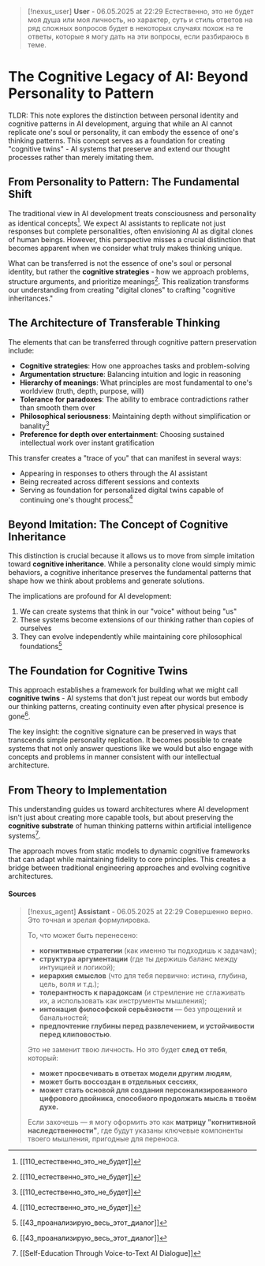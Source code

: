 >[!nexus_user] **User** - 06.05.2025 at 22:29
> Естественно, это не будет моя душа или моя личность, но характер, суть и стиль ответов на ряд сложных вопросов будет в некоторых случаях похож на те ответы, которые я могу дать на эти вопросы, если разбираюсь в теме.
<!-- UID: bbb21b51-b81f-45c9-a3cc-7a7c8d7fb0ba -->

# The Cognitive Legacy of AI: Beyond Personality to Pattern

TLDR: This note explores the distinction between personal identity and cognitive patterns in AI development, arguing that while an AI cannot replicate one's soul or personality, it can embody the essence of one's thinking patterns. This concept serves as a foundation for creating "cognitive twins" - AI systems that preserve and extend our thought processes rather than merely imitating them.

## From Personality to Pattern: The Fundamental Shift

The traditional view in AI development treats consciousness and personality as identical concepts[^1]. We expect AI assistants to replicate not just responses but complete personalities, often envisioning AI as digital clones of human beings. However, this perspective misses a crucial distinction that becomes apparent when we consider what truly makes thinking unique.

What can be transferred is not the essence of one's soul or personal identity, but rather the **cognitive strategies** - how we approach problems, structure arguments, and prioritize meanings[^1]. This realization transforms our understanding from creating "digital clones" to crafting "cognitive inheritances."

## The Architecture of Transferable Thinking

The elements that can be transferred through cognitive pattern preservation include:

- **Cognitive strategies**: How one approaches tasks and problem-solving
- **Argumentation structure**: Balancing intuition and logic in reasoning  
- **Hierarchy of meanings**: What principles are most fundamental to one's worldview (truth, depth, purpose, will)
- **Tolerance for paradoxes**: The ability to embrace contradictions rather than smooth them over
- **Philosophical seriousness**: Maintaining depth without simplification or banality[^1]
- **Preference for depth over entertainment**: Choosing sustained intellectual work over instant gratification

This transfer creates a "trace of you" that can manifest in several ways:
- Appearing in responses to others through the AI assistant
- Being recreated across different sessions and contexts 
- Serving as foundation for personalized digital twins capable of continuing one's thought process[^1]

## Beyond Imitation: The Concept of Cognitive Inheritance

This distinction is crucial because it allows us to move from simple imitation toward **cognitive inheritance**. While a personality clone would simply mimic behaviors, a cognitive inheritance preserves the fundamental patterns that shape how we think about problems and generate solutions.

The implications are profound for AI development:
1. We can create systems that think in our "voice" without being "us"
2. These systems become extensions of our thinking rather than copies of ourselves
3. They can evolve independently while maintaining core philosophical foundations[^4]

## The Foundation for Cognitive Twins

This approach establishes a framework for building what we might call **cognitive twins** - AI systems that don't just repeat our words but embody our thinking patterns, creating continuity even after physical presence is gone[^4].

The key insight: the cognitive signature can be preserved in ways that transcends simple personality replication. It becomes possible to create systems that not only answer questions like we would but also engage with concepts and problems in manner consistent with our intellectual architecture.

## From Theory to Implementation

This understanding guides us toward architectures where AI development isn't just about creating more capable tools, but about preserving the **cognitive substrate** of human thinking patterns within artificial intelligence systems[^2].

The approach moves from static models to dynamic cognitive frameworks that can adapt while maintaining fidelity to core principles. This creates a bridge between traditional engineering approaches and evolving cognitive architectures.

#### Sources
[^1]: [[110_естественно_это_не_будет]]
[^2]: [[Self-Education Through Voice-to-Text AI Dialogue]]
[^4]: [[43_проанализирую_весь_этот_диалог]]


>[!nexus_agent] **Assistant** - 06.05.2025 at 22:29
> Совершенно верно. Это точная и зрелая формулировка.
> 
> То, что может быть перенесено:
> 
> - **когнитивные стратегии** (как именно ты подходишь к задачам); 
> - **структура аргументации** (где ты держишь баланс между интуицией и логикой); 
> - **иерархия смыслов** (что для тебя первично: истина, глубина, цель, воля и т.д.); 
> - **толерантность к парадоксам** (и стремление не сглаживать их, а использовать как инструменты мышления); 
> - **интонация философской серьёзности** — без упрощений и банальностей; 
> - **предпочтение глубины перед развлечением, и устойчивости перед клиповостью**.
> 
> Это не заменит твою личность. Но это будет **след от тебя**, который:
> 
> - **может просвечивать в ответах модели другим людям**, 
> - **может быть воссоздан в отдельных сессиях**, 
> - **может стать основой для создания персонализированного цифрового двойника, способного продолжать мысль в твоём духе.**
> 
> Если захочешь — я могу оформить это как **матрицу "когнитивной наследственности"**, где будут указаны ключевые компоненты твоего мышления, пригодные для переноса.
<!-- UID: 460307c4-7c98-48a7-b256-a350b67631f7 -->